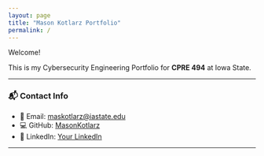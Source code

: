 ```yaml
---
layout: page
title: "Mason Kotlarz Portfolio"
permalink: /
---
```



Welcome!  

This is my Cybersecurity Engineering Portfolio for **CPRE 494** at Iowa State.  

---

### 📬 Contact Info
- 📧 Email: [maskotlarz@iastate.edu](mailto:maskotlarz@iastate.edu)  
- 💻 GitHub: [MasonKotlarz](https://github.com/MasonKotlarz)  
- 🔗 LinkedIn: [Your LinkedIn](https://linkedin.com/in/your-linkedin)  

---